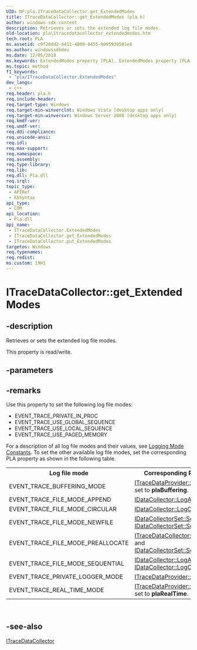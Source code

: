 ```yaml
---
UID: NF:pla.ITraceDataCollector.get_ExtendedModes
title: ITraceDataCollector::get_ExtendedModes (pla.h)
author: windows-sdk-content
description: Retrieves or sets the extended log file modes.
old-location: pla\itracedatacollector_extendedmodes.htm
tech.root: PLA
ms.assetid: c9f20dd2-4411-4069-8455-9095939581e8
ms.author: windowssdkdev
ms.date: 12/05/2018
ms.keywords: ExtendedModes property [PLA], ExtendedModes property [PLA],ITraceDataCollector interface, ITraceDataCollector interface [PLA],ExtendedModes property, ITraceDataCollector.ExtendedModes, ITraceDataCollector.get_ExtendedModes, ITraceDataCollector::ExtendedModes, ITraceDataCollector::get_ExtendedModes, ITraceDataCollector::put_ExtendedModes, base.itracedatacollector_extendedmodes, get_ExtendedModes, pla.itracedatacollector_extendedmodes, pla/ITraceDataCollector::ExtendedModes, pla/ITraceDataCollector::get_ExtendedModes, pla/ITraceDataCollector::put_ExtendedModes
ms.topic: method
f1_keywords: 
 - "pla/ITraceDataCollector.ExtendedModes"
dev_langs:
 - c++
req.header: pla.h
req.include-header: 
req.target-type: Windows
req.target-min-winverclnt: Windows Vista [desktop apps only]
req.target-min-winversvr: Windows Server 2008 [desktop apps only]
req.kmdf-ver: 
req.umdf-ver: 
req.ddi-compliance: 
req.unicode-ansi: 
req.idl: 
req.max-support: 
req.namespace: 
req.assembly: 
req.type-library: 
req.lib: 
req.dll: Pla.dll
req.irql: 
topic_type:
 - APIRef
 - kbSyntax
api_type:
 - COM
api_location:
 - Pla.dll
api_name:
 - ITraceDataCollector.ExtendedModes
 - ITraceDataCollector.get_ExtendedModes
 - ITraceDataCollector.put_ExtendedModes
targetos: Windows
req.typenames: 
req.redist: 
ms.custom: 19H1
---
```


# ITraceDataCollector::get_ExtendedModes


## -description


Retrieves or sets the extended log file modes.

This property is read/write.


## -parameters


## -remarks



 Use this property to set the following log file modes:

<ul>
<li>EVENT_TRACE_PRIVATE_IN_PROC</li>
<li>EVENT_TRACE_USE_GLOBAL_SEQUENCE</li>
<li>EVENT_TRACE_USE_LOCAL_SEQUENCE</li>
<li>EVENT_TRACE_USE_PAGED_MEMORY</li>
</ul>
For a description of all log file modes and their values, see <a href="https://docs.microsoft.com/windows/desktop/ETW/logging-mode-constants">Logging Mode Constants</a>. To set the other available log file modes, set the corresponding PLA property as shown in the following table.

<table>
<tr>
<th>Log file mode</th>
<th>Corresponding PLA property</th>
</tr>
<tr>
<td>EVENT_TRACE_BUFFERING_MODE</td>
<td>
<a href="https://docs.microsoft.com/previous-versions/windows/desktop/api/pla/nf-pla-itracedatacollector-get_streammode">ITraceDataProvider::StreamMode</a> is set to <b>plaBuffering</b>.</td>
</tr>
<tr>
<td>EVENT_TRACE_FILE_MODE_APPEND</td>
<td>
<a href="https://docs.microsoft.com/previous-versions/windows/desktop/api/pla/nf-pla-idatacollector-get_logappend">IDataCollector::LogAppend</a>.</td>
</tr>
<tr>
<td>EVENT_TRACE_FILE_MODE_CIRCULAR</td>
<td>
<a href="https://docs.microsoft.com/previous-versions/windows/desktop/api/pla/nf-pla-idatacollector-get_logcircular">IDataCollector::LogCircular</a>.</td>
</tr>
<tr>
<td>EVENT_TRACE_FILE_MODE_NEWFILE</td>
<td>
<a href="https://docs.microsoft.com/previous-versions/windows/desktop/api/pla/nf-pla-idatacollectorset-get_segment">IDataCollectorSet::Segment</a> and <a href="https://docs.microsoft.com/previous-versions/windows/desktop/api/pla/nf-pla-idatacollectorset-get_segmentmaxsize">IDataCollectorSet::SegmentMaxSize</a>.</td>
</tr>
<tr>
<td>EVENT_TRACE_FILE_MODE_PREALLOCATE</td>
<td>
<a href="https://docs.microsoft.com/previous-versions/windows/desktop/api/pla/nf-pla-itracedatacollector-get_preallocatefile">ITraceDataCollector::PreallocateFile</a> and <a href="https://docs.microsoft.com/previous-versions/windows/desktop/api/pla/nf-pla-idatacollectorset-get_segmentmaxsize">IDataCollectorSet::SegmentMaxSize</a>.</td>
</tr>
<tr>
<td>EVENT_TRACE_FILE_MODE_SEQUENTIAL</td>
<td>
<a href="https://docs.microsoft.com/previous-versions/windows/desktop/api/pla/nf-pla-idatacollector-get_logappend">IDataCollector::LogAppend</a> and <a href="https://docs.microsoft.com/previous-versions/windows/desktop/api/pla/nf-pla-idatacollector-get_logcircular">IDataCollector::LogCircular</a> are false.</td>
</tr>
<tr>
<td>EVENT_TRACE_PRIVATE_LOGGER_MODE</td>
<td>
<a href="https://docs.microsoft.com/previous-versions/windows/desktop/api/pla/nf-pla-itracedatacollector-get_processmode">ITraceDataProvider::ProcessMode</a>.</td>
</tr>
<tr>
<td>EVENT_TRACE_REAL_TIME_MODE</td>
<td>
<a href="https://docs.microsoft.com/previous-versions/windows/desktop/api/pla/nf-pla-itracedatacollector-get_streammode">ITraceDataProvider::StreamMode</a> is set to <b>plaRealTime</b>.</td>
</tr>
</table>
 




## -see-also




<a href="https://docs.microsoft.com/previous-versions/windows/desktop/api/pla/nn-pla-itracedatacollector">ITraceDataCollector</a>
 

 

